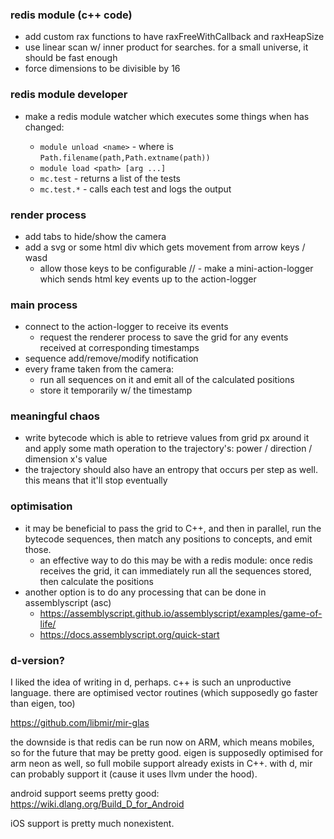 ### redis module (c++ code)
- add custom rax functions to have raxFreeWithCallback and raxHeapSize
- use linear scan w/ inner product for searches. for a small universe, it should be fast enough
- force dimensions to be divisible by 16


### redis module developer
- make a redis module watcher which executes some things when <path> has changed:
  - `module unload <name>` - where <name> is `Path.filename(path,Path.extname(path))`
  - `module load <path> [arg ...]`
  - `mc.test` - returns a list of the tests
  - `mc.test.*` - calls each test and logs the output


### render process
- add tabs to hide/show the camera
- add a svg or some html div which gets movement from arrow keys / wasd
  - allow those keys to be configurable
// - make a mini-action-logger which sends html key events up to the action-logger


### main process
- connect to the action-logger to receive its events
  - request the renderer process to save the grid for any events received at corresponding timestamps
- sequence add/remove/modify notification
- every frame taken from the camera:
  - run all sequences on it and emit all of the calculated positions
  - store it temporarily w/ the timestamp



### meaningful chaos
- write bytecode which is able to retrieve values from grid px around it and apply some math operation to the trajectory's: power / direction / dimension x's value
- the trajectory should also have an entropy that occurs per step as well. this means that it'll stop eventually


### optimisation
- it may be beneficial to pass the grid to C++, and then in parallel, run the bytecode sequences, then match any positions to concepts, and emit those.
  - an effective way to do this may be with a redis module: once redis receives the grid, it can immediately run all the sequences stored, then calculate the positions
- another option is to do any processing that can be done in assemblyscript (asc)
  - https://assemblyscript.github.io/assemblyscript/examples/game-of-life/
  - https://docs.assemblyscript.org/quick-start

### d-version?

I liked the idea of writing in d, perhaps. c++ is such an unproductive language. there are optimised vector routines (which supposedly go faster than eigen, too)

https://github.com/libmir/mir-glas

the downside is that redis can be run now on ARM, which means mobiles, so for the future that may be pretty good. eigen is supposedly optimised for arm neon as well, so full mobile support already exists in C++. with d, mir can probably support it (cause it uses llvm under the hood).

android support seems pretty good:
https://wiki.dlang.org/Build_D_for_Android

iOS support is pretty much nonexistent.
